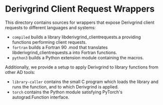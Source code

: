 Derivgrind Client Request Wrappers
==================================

This directory contains sources for wrappers that expose Derivgrind client requests to different languages and systems:
- `compiled` builds a library libderivgrind_clientrequests.a providing functions performing client requests.
- `fortran` builds a Fortran 90 .mod that translates libderivgrind_clientrequests.a into Fortran functions.
- `python3` builds a Python extension module containing the macros.

Additionally, we provide a setup to apply Derivgrind to library functions from other AD tools:
- `library-caller` contains the small C program which loads the library and runs the function, and to which Derivgrind is applied.
- `torch` contains the Python module satisfying PyTorch's autograd.Function interface.

